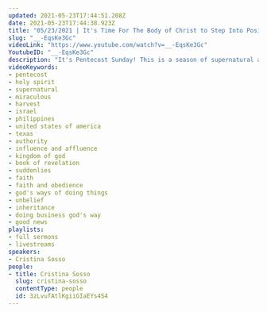 ```yaml
---
updated: 2021-05-23T17:44:51.208Z
date: 2021-05-23T17:44:38.923Z
title: "05/23/2021 | It's Time For The Body of Christ to Step Into Position (Pastor Cristina Sosso)"
slug: "__-EqsKe3Gc"
videoLink: "https://www.youtube.com/watch?v=__-EqsKe3Gc"
YoutubeID: "__-EqsKe3Gc"
description: "It's Pentecost Sunday! This is a season of supernatural and miraculous. God is ready to move mightily so it's time for the Body of Christ to step into its position. Stop listening to the bad news - God did not give us a spirit of fear. Instead focus on God, hearing from God, and obeying God. The revelations, business plans, and heavenly understand will come suddenly if we focus on hearing from God and submitting to Him. This sermon was delivered by Pastor Cristina Sosso at Freedom Fellowship Church International on May 23, 2021."
videoKeywords:
- pentecost
- holy spirit
- supernatural
- miraculous
- harvest
- israel
- philippines
- united states of america
- texas
- authority
- influence and affluence
- kingdom of god
- book of revelation
- suddenlies
- faith
- faith and obedience
- god's ways of doing things
- unbelief
- inheritance
- doing business god's way
- good news
playlists:
- full sermons
- livestreams
speakers:
- Cristina Sosso
people:
- title: Cristina Sosso
  slug: cristina-sosso
  contentType: people
  id: 3zLvufAtlKgiiGIaEYs4S4
---
```

